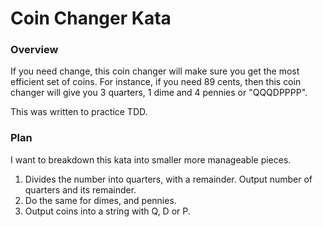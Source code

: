 # Coin Changer Kata

### Overview

If you need change, this coin changer will make sure you get the most efficient set of coins. For instance, if you need 89 cents, then this coin changer will give you 3 quarters, 1 dime and 4 pennies or "QQQDPPPP".

This was written to practice TDD.

### Plan

I want to breakdown this kata into smaller more manageable pieces.

1.  Divides the number into quarters, with a remainder. Output number of quarters and its remainder.
2.  Do the same for dimes, and pennies.
3.  Output coins into a string with Q, D or P.
